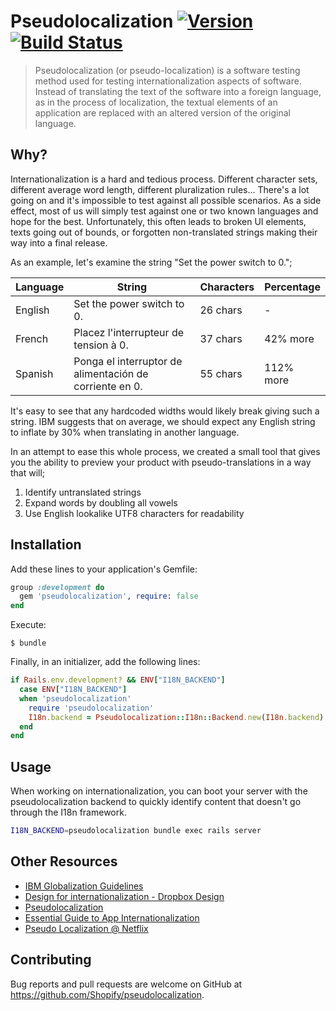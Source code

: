 # Pseudolocalization [![Version][gem]][gem_url] [![Build Status](https://travis-ci.org/Shopify/pseudolocalization.svg?branch=master)](https://travis-ci.org/Shopify/pseudolocalization)

[gem]: https://img.shields.io/gem/v/pseudolocalization.svg
[gem_url]: https://rubygems.org/gems/pseudolocalization

> Pseudolocalization (or pseudo-localization) is a software testing method used for testing internationalization aspects of software. Instead of translating the text of the software into a foreign language, as in the process of localization, the textual elements of an application are replaced with an altered version of the original language.

## Why?

Internationalization is a hard and tedious process. Different character sets, different average word length, different pluralization rules... There's a lot going on and it's impossible to test against all possible scenarios. As a side effect, most of us will simply test against one or two known languages and hope for the best. Unfortunately, this often leads to broken UI elements, texts going out of bounds, or forgotten non-translated strings making their way into a final release.

As an example, let's examine the string "Set the power switch to 0.";

| Language | String | Characters | Percentage |
|----------|--------|------------|------------|
| English | Set the power switch to 0. | 26 chars | -
| French | Placez l'interrupteur de tension à 0. | 37 chars | 42% more
| Spanish | Ponga el interruptor de alimentación de corriente en 0. | 55 chars | 112% more

It's easy to see that any hardcoded widths would likely break giving such a string. IBM suggests that on average, we should expect any English string to inflate by 30% when translating in another language.

In an attempt to ease this whole process, we created a small tool that gives you the ability to preview your product with pseudo-translations in a way that will;

1. Identify untranslated strings
2. Expand words by doubling all vowels
3. Use English lookalike UTF8 characters for readability

## Installation

Add these lines to your application's Gemfile:

```ruby
group :development do
  gem 'pseudolocalization', require: false
end
```

Execute:

    $ bundle

Finally, in an initializer, add the following lines:

```ruby
if Rails.env.development? && ENV["I18N_BACKEND"]
  case ENV["I18N_BACKEND"]
  when 'pseudolocalization'
    require 'pseudolocalization'
    I18n.backend = Pseudolocalization::I18n::Backend.new(I18n.backend)
  end
end
```

## Usage

When working on internationalization, you can boot your server with the pseudolocalization backend to quickly identify content that doesn't go through the I18n framework.

```bash
I18N_BACKEND=pseudolocalization bundle exec rails server
```


## Other Resources

* [IBM Globalization Guidelines](http://www-01.ibm.com/software/globalization/guidelines/index.html)
* [Design for internationalization - Dropbox Design](https://medium.com/dropbox-design/design-for-internationalization-24c12ea6b38f)
* [Pseudolocalization](https://en.wikipedia.org/wiki/Pseudolocalization)
* [Essential Guide to App Internationalization](https://drive.google.com/open?id=1c6nAw6ttF_uHRq0ZQaGu5gYD0vjq9lHP)
* [Pseudo Localization @ Netflix](https://medium.com/netflix-techblog/pseudo-localization-netflix-12fff76fbcbe)

## Contributing

Bug reports and pull requests are welcome on GitHub at https://github.com/Shopify/pseudolocalization.
